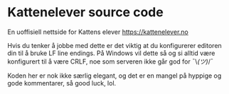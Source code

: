 # Kattenelever source code
En uoffisiell nettside for Kattens elever
https://kattenelever.no

Hvis du tenker å jobbe med dette er det viktig at du konfigurerer editoren din til å bruke LF line endings. På Windows vil dette så og si alltid være konfigurert til å være CRLF, noe som serveren ikke går god for ¯\\_(ツ)_/¯

Koden her er nok ikke særlig elegant, og det er en mangel på hyppige og gode kommentarer, så good luck, lol.
